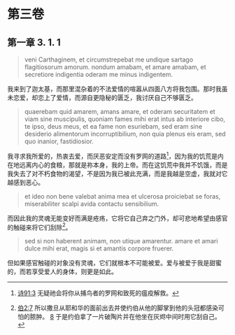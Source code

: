 # 第三卷
## 第一章 3. 1. 1

> veni Carthaginem, et circumstrepebat me undique sartago flagitiosorum amorum. nondum amabam, et amare amabam, et secretiore indigentia oderam me minus indigentem.

我来到了迦太基，而那里混杂着的不法爱情的喧嚣从四面八方将我包围。那时我虽未恋爱，却恋上了爱情，而源自更隐秘的匮乏，我讨厌自己不够匮乏。

> quaerebam quid amarem, amans amare, et oderam securitatem et viam sine muscipulis, quoniam fames mihi erat intus ab interiore cibo, te ipso, deus meus, et ea fame non esuriebam, sed eram sine desiderio alimentorum incorruptibilium, non quia plenus eis eram, sed quo inanior, fastidiosior.

我寻求我所爱的，热衷去爱，而厌恶安定而没有罗网的道路[^1]，因为我的饥荒是内在地远离内心的食粮，那就是祢本身，我的上帝。而在这饥荒中我并不饥饿，而是我失去了对不朽食物的渴望，不是因为我已被此充满，而是我越是空虚，我就对它越感到恶心。

[^1]: [诗91:3](https://biblehub.com/psalms/91-3.htm) 无疑祂会将你从捕鸟者的罗网和致死的瘟疫解救。

> et ideo non bene valebat anima mea et ulcerosa proiciebat se foras, miserabiliter scalpi avida contactu sensibilium.

而因此我的灵魂无能变好而满是疮疡，它将它自己弃之门外，却可悲地希望由感官的触碰来将它们刮除[^2]。

[^2]: [伯2:7](https://biblehub.com/job/2-7.htm) 所以撒旦从耶和华的面前出去并使约伯从他的脚掌到他的头冠都感染可怕的脓肿。 [8](https://biblehub.com/job/2-8.htm) 于是约伯拿了一片破陶片并在他坐在灰烬中间时用它刮自己。

> sed si non haberent animam, non utique amarentur. amare et amari dulce mihi erat, magis si et amantis corpore fruerer.

但如果感官触碰的对象没有灵魂，它们就根本不可能被爱。爱与被爱于我是甜蜜的，而若享受爱人的身体，则更是如此。